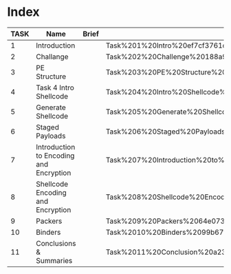 # Index

| TASK | Name | Brief | Link |
| --- | --- | --- | --- |
| 1 | Introduction |  | Task%201%20Intro%20ef7cf3761c944851b267f6611ef0dfb3.md |
| 2 | Challange |  | Task%202%20Challenge%20188a94696da94f81877feeda2489126c.md |
| 3 | PE Structure |  | Task%203%20PE%20Structure%20084a1663511f460bb9d83a5414e7aead.md |
| 4 | Task 4 Intro Shellcode |  | Task%204%20Intro%20Shellcode%2044d5184c583546d09ae60380a51fdaab.md |
| 5 | Generate Shellcode |  | Task%205%20Generate%20Shellcode%206f2a6ccab0b54d839c88c2fece7ca93a.md |
| 6 | Staged Payloads |  | Task%206%20Staged%20Payloads%204dd48ff43a2b4d5b9bb1267eb3bed0b0.md |
| 7 | Introduction to Encoding and Encryption |  | Task%207%20Introduction%20to%20Encoding%20and%20Encryption%20c61f6f80be5248d7869b8588134d5783.md |
| 8 | Shellcode Encoding and Encryption |  | Task%208%20Shellcode%20Encoding%20and%20Encryption%20644f125c98ce41c9ad3a1a295c03edc5.md |
| 9 | Packers |  | Task%209%20Packers%2064e073a4ec524de1b4750bc0fcf281b1.md |
| 10 | Binders |  | Task%2010%20Binders%2099b67f6c90b84d20b0f2e512933a089b.md |
| 11 | Conclusions & Summaries |  | Task%2011%20Conclusion%20a23eb871e11b41169c5bc3c871be7b20.md |